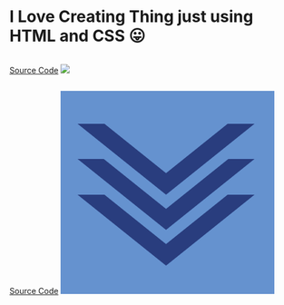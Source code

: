 # I Love Creating Thing just using HTML and CSS 😛

<div style="display:flex;flex-direction:column;">

[Source Code](https://codepen.io/annb161/pen/WNJpwEp)
<img src="![Display](https://github.com/thaian161/CSS-battle/blob/main/docs/Battle%2019%20-%20Spacing.png)"  />


[Source Code](https://codepen.io/annb161/pen/jOxBwwv)
![Display](https://github.com/thaian161/CSS-battle/blob/main/docs/Chevoron.png)

</div>